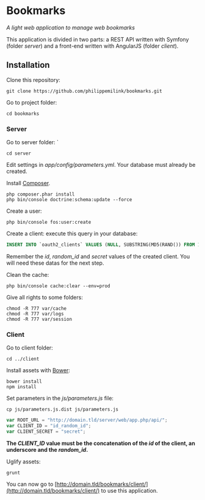 # Bookmarks
*A light web application to manage web bookmarks*
 
This application is divided in two parts: a REST API written with Symfony (folder *server*) and a front-end written with AngularJS (folder *client*).


## Installation

Clone this repository: 
```shell
git clone https://github.com/philippemilink/bookmarks.git
```

Go to project folder: 
```shell
cd bookmarks
```

### Server

Go to server folder: `
```shell
cd server
```

Edit settings in *app/config/parameters.yml*. Your database must already be created.

Install [Composer](https://getcomposer.org/).

```shell
php composer.phar install
php bin/console doctrine:schema:update --force
```

Create a user:
```shell
php bin/console fos:user:create
```


Create a client: execute this query in your database: 
```sql
INSERT INTO `oauth2_clients` VALUES (NULL, SUBSTRING(MD5(RAND()) FROM 1 FOR 50), 'a:0:{}', SUBSTRING(MD5(RAND()) FROM 1 FOR 50), 'a:1:{i:0;s:8:"password";}');
```
Remember the *id*, *random_id* and *secret* values of the created client. You will need these datas for the next step.

Clean the cache: 
```shell
php bin/console cache:clear --env=prod
```

Give all rights to some folders:
```shell
chmod -R 777 var/cache
chmod -R 777 var/logs
chmod -R 777 var/session
```


### Client

Go to client folder: 
```shell
cd ../client
```

Install assets with [Bower](https://bower.io/): 
```shell
bower install
npm install
```

Set parameters in the *js/parameters.js* file:
```shell
cp js/parameters.js.dist js/parameters.js
```
```js
var ROOT_URL = "http://domain.tld/server/web/app.php/api/";
var CLIENT_ID = "id_random_id";
var CLIENT_SECRET = "secret";
```

**The *CLIENT_ID* value must be the concatenation of the *id* of the client, an underscore and the *random_id*.**


Uglify assets:
```shell
grunt
```

You can now go to [http://domain.tld/bookmarks/client/](http://domain.tld/bookmarks/client/) to use this application.